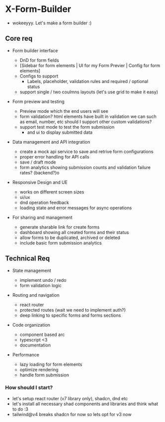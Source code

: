 # X-Form-Builder

- wokeeyyy. Let's make a form builder :)

## Core req

- Form builder interface
  - DnD for form fields
  - [Sidebar for form elements | UI for my Form Previer | Config for form elements]
  - Configs to support
    - Labels, placeholder, validation rules and required / optional status
  - support single / two coulmns layouts (let's use grid to make it easy)

- Form preview and testing
  - Preview mode which the end users will see
  - form validation? html elements have built in validation we can such as
    email, number, etc
    should I support other custom validations?
  - support test mode to test the form submission
    - and ui to display submitted data

- Data management and API integration
  - create a mock api service to save and retrive form configurations
  - proper error handling for API calls
  - save / draft mode
  - form analytics showing submission counts and validation failure rates? (backend?)o

- Responsive Design and UE
  - works on different screen sizes
  - ui/ux
  - dnd operation feedback
  - loading state and error messages for async operations

- For sharing and management
  - generate sharable link for create forms
  - dashboard showing all created forms and their status
  - allow forms to be duplicated, archived or deleted
  - include basic form submission analytics

## Technical Req

- State management
  - implement undo / redo
  - form validation logic

- Routing and navigation
  - react router
  - protected routes (wait we need  to implement auth?)
  - deep linking to specific forms and forms sections

- Code organization
  - component based arc
  - typescript <3
  - documentation

- Performance
  - lazy loading for form elements
  - optimize rendering
  - handle form submission

### How should I start?

- let's setup react router (v7 library only), shadcn, dnd etc
- let's install all necessary shad components and libraries
  and think what to do :3
- tailwind@v4 breaks shadcn for now so lets opt for v3 now
